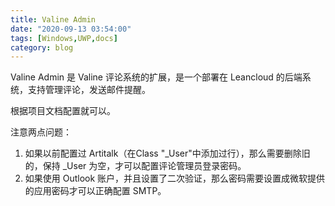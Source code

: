 ```yaml
---
title: Valine Admin
date: "2020-09-13 03:54:00"
tags: [Windows,UWP,docs]
category: blog
---
```

Valine Admin 是 Valine 评论系统的扩展，是一个部署在 Leancloud 的后端系统，支持管理评论，发送邮件提醒。

<!-- more -->

根据项目文档配置就可以。

注意两点问题：

1. 如果以前配置过 Artitalk（在Class "\_User"中添加过行），那么需要删除旧的，保持 \_User 为空，才可以配置评论管理员登录密码。
2. 如果使用 Outlook 账户，并且设置了二次验证，那么密码需要设置成微软提供的应用密码才可以正确配置 SMTP。

